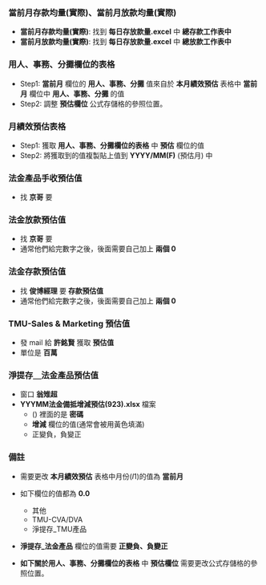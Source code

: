 ### 當前月存款均量(實際)、當前月放款均量(實際)
- **當前月存款均量(實際)**: 找到 **每日存放款量.excel** 中 **總存款工作表中**
- **當前月放款均量(實際)**: 找到 **每日存放款量.excel** 中 **總放款工作表中**

### 用人、事務、分攤欄位的表格
- Step1: **當前月** 欄位的 **用人、事務、分攤** 值來自於 **本月績效預估** 表格中 **當前月** 欄位中 **用人、事務、分攤** 的值
- Step2: 調整 **預估欄位** 公式存儲格的參照位置。

### 月績效預估表格
- Step1: 獲取 **用人、事務、分攤欄位的表格** 中 **預估** 欄位的值
- Step2: 將獲取到的值複製貼上值到 **YYYY/MM(F)** (預估月) 中

### 法金產品手收預估值
- 找 **京哥** 要

### 法金放款預估值
- 找 **京哥** 要
- 通常他們給完數字之後，後面需要自己加上 **兩個 0**

### 法金存款預估值
- 找 **俊博經理** 要 **存款預估值**
- 通常他們給完數字之後，後面需要自己加上 **兩個 0**

### TMU-Sales & Marketing 預估值 
- 發 mail 給 **許銘賢** 獲取 **預估值**
- 單位是 **百萬** 

### 淨提存＿法金產品預估值
- 窗口 **翁雉超**
- **YYYMM法金備抵增減預估(923).xlsx** 檔案
    - () 裡面的是 **密碼**
    - **增減** 欄位的值(通常會被用黃色填滿)
    - 正變負，負變正

### 備註
- 需要更改 **本月績效預估** 表格中月份($I$1)的值為 **當前月**

- 如下欄位的值都為 **0.0**
    - 其他
    - TMU-CVA/DVA
    - 淨提存_TMU產品

- **淨提存_法金產品** 欄位的值需要 **正變負、負變正**

- **如下關於用人、事務、分攤欄位的表格** 中 **預估欄位** 需要更改公式存儲格的參照位置。